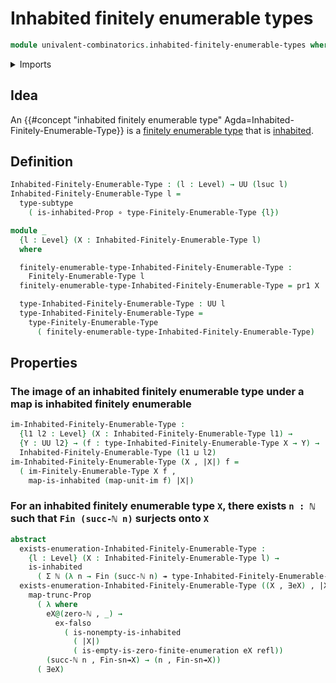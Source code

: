 # Inhabited finitely enumerable types

```agda
module univalent-combinatorics.inhabited-finitely-enumerable-types where
```

<details><summary>Imports</summary>

```agda
open import elementary-number-theory.natural-numbers

open import foundation.dependent-pair-types
open import foundation.empty-types
open import foundation.existential-quantification
open import foundation.function-types
open import foundation.functoriality-propositional-truncation
open import foundation.identity-types
open import foundation.images
open import foundation.inhabited-types
open import foundation.propositional-truncations
open import foundation.propositions
open import foundation.subtypes
open import foundation.surjective-maps
open import foundation.universe-levels

open import univalent-combinatorics.finitely-enumerable-types
open import univalent-combinatorics.standard-finite-types
```

</details>

## Idea

An
{{#concept "inhabited finitely enumerable type" Agda=Inhabited-Finitely-Enumerable-Type}}
is a
[finitely enumerable type](univalent-combinatorics.finitely-enumerable-types.md)
that is [inhabited](foundation.inhabited-types.md).

## Definition

```agda
Inhabited-Finitely-Enumerable-Type : (l : Level) → UU (lsuc l)
Inhabited-Finitely-Enumerable-Type l =
  type-subtype
    ( is-inhabited-Prop ∘ type-Finitely-Enumerable-Type {l})

module _
  {l : Level} (X : Inhabited-Finitely-Enumerable-Type l)
  where

  finitely-enumerable-type-Inhabited-Finitely-Enumerable-Type :
    Finitely-Enumerable-Type l
  finitely-enumerable-type-Inhabited-Finitely-Enumerable-Type = pr1 X

  type-Inhabited-Finitely-Enumerable-Type : UU l
  type-Inhabited-Finitely-Enumerable-Type =
    type-Finitely-Enumerable-Type
      ( finitely-enumerable-type-Inhabited-Finitely-Enumerable-Type)
```

## Properties

### The image of an inhabited finitely enumerable type under a map is inhabited finitely enumerable

```agda
im-Inhabited-Finitely-Enumerable-Type :
  {l1 l2 : Level} (X : Inhabited-Finitely-Enumerable-Type l1) →
  {Y : UU l2} → (f : type-Inhabited-Finitely-Enumerable-Type X → Y) →
  Inhabited-Finitely-Enumerable-Type (l1 ⊔ l2)
im-Inhabited-Finitely-Enumerable-Type (X , |X|) f =
  ( im-Finitely-Enumerable-Type X f ,
    map-is-inhabited (map-unit-im f) |X|)
```

### For an inhabited finitely enumerable type `X`, there exists `n : ℕ` such that `Fin (succ-ℕ n)` surjects onto `X`

```agda
abstract
  exists-enumeration-Inhabited-Finitely-Enumerable-Type :
    {l : Level} (X : Inhabited-Finitely-Enumerable-Type l) →
    is-inhabited
      ( Σ ℕ (λ n → Fin (succ-ℕ n) ↠ type-Inhabited-Finitely-Enumerable-Type X))
  exists-enumeration-Inhabited-Finitely-Enumerable-Type ((X , ∃eX) , |X|) =
    map-trunc-Prop
      ( λ where
        eX@(zero-ℕ , _) →
          ex-falso
            ( is-nonempty-is-inhabited
              ( |X|)
              ( is-empty-is-zero-finite-enumeration eX refl))
        (succ-ℕ n , Fin-sn↠X) → (n , Fin-sn↠X))
      ( ∃eX)
```
